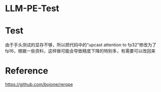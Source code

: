 # LLM-PE-Test

# Test

由于手头测试的显存不够，所以把代码中的“upcast attention to fp32”修改为了fp16，根据一些资料，这样做可能会导致精度下降的特别多，有需要可以改回来

# Reference

https://github.com/bojone/rerope
